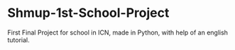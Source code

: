 # Shmup-1st-School-Project
First Final Project for school in ICN, made in Python, with help of an english tutorial.
